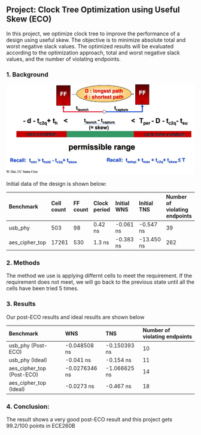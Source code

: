 ## Project: Clock Tree Optimization using Useful Skew (ECO)

In this project, we optimize clock tree to improve the performance of a design using useful skew. The objective is to minimize absolute total and worst negative slack values. The optimized results will be evaluated according to the optimization approach, total and worst negative slack values, and the number of violating endpoints.

### 1. Background
<img src="images/p02t1.jpg?raw=true"/>

Initial data of the design is shown below:

| Benchmark     | Cell count | FF count | Clock period | Initial WNS | Initial TNS | Number of violating endpoints |
|:------------- |:-----------|:---------|:-------------|:------------| :-----------|:------------------------------|
| usb_phy       | 503        | 98       | 0.42 ns    | -0.061 ns     |-0.547 ns    |  39                           | 
| aes_cipher_top| 17261      | 530      | 1.3 ns    | -0.383 ns      |-13.450 ns   | 262                           | 

### 2. Methods
The method we use is applying differnt cells to meet the requirement. If the requirement does not meet, we will go back to the previous state until all the cells have been tried 5 times.


### 3. Results

Our post-ECO results and ideal results are shown below

| Benchmark                  |  WNS          |  TNS       | Number of violating endpoints |
|:---------------------------|:--------------|:-----------|:------------------------------|
| usb_phy (Post-ECO)         | -0.048508 ns  |-0.150393 ns| 10                            | 
| usb_phy (Ideal)            | -0.041  ns    |-0.154 ns   | 11                            | 
| aes_cipher_top (Post-ECO)  | -0.0276346 ns |-1.066625 ns| 14                            | 
| aes_cipher_top (Ideal)     | -0.0273 ns    |-0.467 ns   | 18                            | 


### 4. Conclusion:
The result shows a very good post-ECO result and this project gets 99.2/100 points in ECE260B
